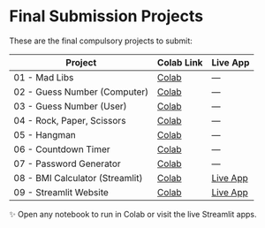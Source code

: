 # Final Submission Projects

These are the final compulsory projects to submit:

| Project                           | Colab Link | Live App                                        |
|-----------------------------------|------------|-------------------------------------------------|
| 01 - Mad Libs                     | [Colab](https://colab.research.google.com/drive/1msz-mYt7oQ9dynzqHplM3VrcgDJd2Y3P?usp=drive_link) | — |
| 02 - Guess Number (Computer)      | [Colab](https://colab.research.google.com/drive/1EE5ahLlDcuHh5nMVBbDJ5ereBskpVYtp) | — |
| 03 - Guess Number (User)          | [Colab](https://colab.research.google.com/drive/1mmk3Fh9Y103tII9WETJHAkKY3Twm9sEQ?usp=drive_link) | — |
| 04 - Rock, Paper, Scissors        | [Colab](https://colab.research.google.com/drive/1oBFjzVQYcruLTwoEkGZmlSpvZ0p7kdpv?usp=drive_link) | — |
| 05 - Hangman                      | [Colab](https://colab.research.google.com/drive/1q6qgXeEEsE52UlXv5TX4DLIYeNjYgNah?usp=drive_link) | — |
| 06 - Countdown Timer              | [Colab](https://colab.research.google.com/drive/1W5yOdz9lvTHTUTmGc4QAguQJMQg_ll4P?usp=drive_link) | — |
| 07 - Password Generator           | [Colab](https://colab.research.google.com/drive/1nPSY-kbE_l--aZaXEgV-_TfTdvXs5kPn?usp=drive_link) | — |
| 08 - BMI Calculator (Streamlit)   | [Colab](https://colab.research.google.com/drive/1WxBYfEc5ijGD1DaWoUxu7KCRAH1Q5bAw?usp=drive_link) | [Live App](https://check-my-bmi.streamlit.app/) |
| 09 - Streamlit Website            | [Colab](https://colab.research.google.com/github/muhammadwaheedairi/modern-ai-python-projects/blob/main/projects_to_be_submitted_by_students/09_streamlit_website.ipynb) | [Live App](https://<your-deployment-url>/streamlit-website) |

✨ Open any notebook to run in Colab or visit the live Streamlit apps.